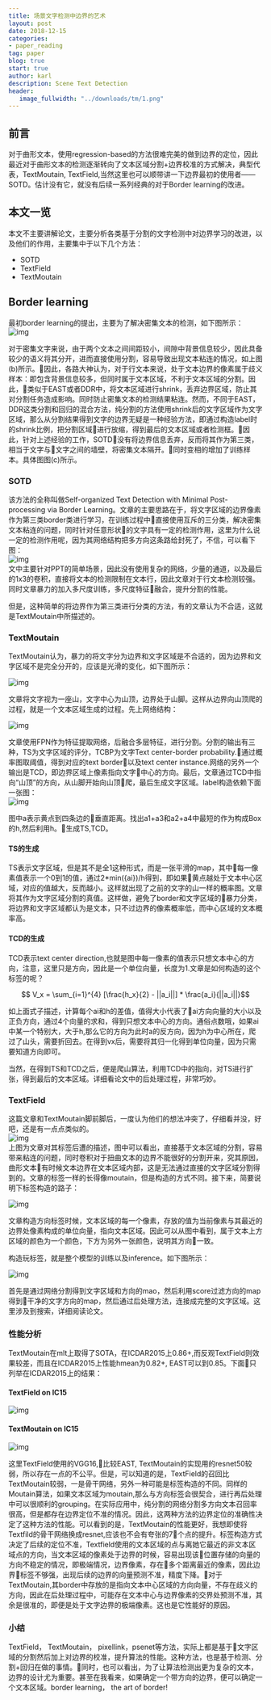 ```yaml
---
title: 场景文字检测中边界的艺术
layout: post
date: 2018-12-15
categories: 
- paper_reading
tag: paper
blog: true
start: true
author: karl
description: Scene Text Detection
header:
   image_fullwidth: "../downloads/tm/1.png"
---  
```


## 前言  
对于曲形文本，使用regression-based的方法很难完美的做到边界的定位，因此最近对于曲形文本的检测逐渐转向了文本区域分割+边界校准的方式解决，典型代表，TextMoutain,  TextField,当然这里也可以顺带讲一下边界最初的使用者——SOTD。估计没有它，就没有后续一系列经典的对于Border learning的改进。  

## 本文一览  

本文不主要讲解论文，主要分析各类基于分割的文字检测中对边界学习的改进，以及他们的作用，主要集中于以下几个方法：  
- SOTD
- TextField
- TextMoutain   

## Border learning  

最初border learning的提出，主要为了解决密集文本的检测，如下图所示：  
![img](../downloads/tm/2.png)  

对于密集文字来说，由于两个文本之间间距较小，间隙中背景信息较少，因此具备较少的语义将其分开，进而直接使用分割，容易导致出现文本粘连的情况，如上图(b)所示。因此，各路大神认为，对于行文本来说，处于文本边界的像素属于歧义样本：即包含背景信息较多，但同时属于文本区域，不利于文本区域的分割。因此，类似于EAST或者DDR中，将文本区域进行shrink，丢弃边界区域，防止其对分割任务造成影响。同时防止密集文本的检测结果粘连。然而，不同于EAST，DDR这类分割和回归的混合方法，纯分割的方法使用shrink后的文字区域作为文字区域，那么从分割结果得到文字的边界无疑是一种经验方法，即通过构造label时的shrink比例，把分割区域进行放缩，得到最后的文本区域或者检测框。因此，针对上述经验的工作，SOTD没有将边界信息丢弃，反而将其作为第三类，相当于文字与文字之间的墙壁，将密集文本隔开。同时变相的增加了训练样本。具体图图(c)所示。  

### SOTD  

该方法的全称叫做Self-organized Text Detection with Minimal Post-processing via Border Learning。文章的主要思路在于，将文字区域的边界像素作为第三类border类进行学习，在训练过程中直接使用互斥的三分类，解决密集文本粘连的问题，同时针对任意形状的文字具有一定的检测作用，这里为什么说一定的检测作用呢，因为其网络结构把多方向这条路给封死了，不信，可以看下图：  
![img](../downloads/tm/3.png)  
文中主要针对PPT的简单场景，因此没有使用复杂的网络，少量的通道，以及最后的1x3的卷积，直接将文本的检测限制在文本行，因此文章对于行文本检测较强。同时文章暴力的加入多尺度训练，多尺度特征融合，提升分割的性能。  

但是，这种简单的将边界作为第三类进行分类的方法，有的文章认为不合适，这就是TextMoutain中所描述的。  

### TextMoutain  

TextMoutain认为，暴力的将文字分为边界和文字区域是不合适的，因为边界和文字区域不是完全分开的，应该是光滑的变化，如下图所示：  

![img](../downloads/tm/4.png)  

文章将文字视为一座山，文字中心为山顶，边界处于山脚。这样从边界向山顶爬的过程，就是一个文本区域生成的过程。先上网络结构：  

![img](../downloads/tm/1.png)  

文章使用FPN作为特征提取网络，后融合多层特征，进行分割。分割的输出有三种，TS为文字区域的评分，TCBP为文字Text center-border probability.通过概率图取阈值，得到对应的text border以及text center instance.网络的另外一个输出是TCD，即边界区域上像素指向文字中心的方向。最后，文章通过TCD中指向“山顶”的方向，从山脚开始向山顶爬，最后生成文字区域。label构造依赖下面一张图：  
![img](../downloads/tm/5.png)    

图中a表示黄点到四条边的垂直距离。找出a1+a3和a2+a4中最短的作为构成Box的h,然后利用h。生成TS,TCD。  

#### TS的生成  
TS表示文字区域，但是其不是全1这种形式，而是一张平滑的map，其中每一像素值表示一个0到1的值，通过2*min({ai})/h得到，即如果黄点越处于文本中心区域，对应的值越大，反而越小。这样就出现了之前的文字的山一样的概率图。文章将其作为文字区域分割的真值。这样做，避免了border和文字区域的暴力分类，将边界和文字区域都认为是文本，只不过边界的像素概率低，而中心区域的文本概率高。  

#### TCD的生成  

TCD表示text center direction,也就是图中每一像素的值表示只想文本中心的方向，注意，这里只是方向，因此是一个单位向量，长度为1.文章是如何构造的这个标签的呢？  

$$ V_x = \sum_{i=1}^{4} [\frac{h_x}{2} - ||a_i||] * \frac{a_i}{||a_i||}$$  

如上面式子描述，计算每个ai和h的差值，值得大小代表了ai方向向量的大小以及正负方向，通过4个向量的求和，得到只想文本中心的方向。通俗点数哦，如果ai中某一个特别大，大于h,那么它的方向为此时a的反方向，因为h为中心所在，爬过了山头，需要折回去。在得到vx后，需要将其归一化得到单位向量，因为只需要知道方向即可。  

当然，在得到TS和TCD之后，便是爬山算法，利用TCD中的指向，对TS进行扩张，得到最后的文本区域。详细看论文中的后处理过程，非常巧妙。  

### TextField  

这篇文章和TextMoutain脚前脚后，一度认为他们的想法冲突了，仔细看并没，好吧，还是有一点点类似的。  
![img](../downloads/tm/6.png)    
上图为文章对其标签后遭的描述，图中可以看出，直接基于文本区域的分割，容易带来粘连的问题，同时卷积对于扭曲文本的边界不能很好的分割开来，究其原因，曲形文本有时候文本边界在文本区域内部，这是无法通过直接的文字区域分割得到的。文章的标签一样的长得像moutain，但是构造的方式不同。接下来，简要说明下标签构造的路子：  

![img](../downloads/tm/7.png)    

文章构造方向标签时候，文本区域的每一个像素，存放的值为当前像素与其最近的边界处像素构成的单位向量，指向文本区域。因此可以从图中看到，属于文本上方区域的颜色为一个颜色，下方为另外一张颜色，说明其方向一致。  

构造玩标签，就是整个模型的训练以及inference。如下图所示：


![img](../downloads/tm/8.png)    

首先是通过网络分割得到文字区域和方向的mao，然后利用score过滤方向的map得到干净的文字方向的map，然后通过后处理方法，连接成完整的文字区域。这里涉及到搜索，详细阅读论文。  


### 性能分析  

TextMoutain在mlt上取得了SOTA，在ICDAR2015上0.86+,而反观TextField则效果较差，而且在ICDAR2015上性能hmean为0.82+, EAST可以到0.85。下面只列举在ICDAR2015上的结果：  

#### TextField on IC15  

![img](../downloads/tm/9.png)      

#### TextMoutain on IC15  
![img](../downloads/tm/10.png)    

这里TextField使用的VGG16,比较EAST, TextMoutain的实现用的resnet50较弱，所以存在一点的不公平。但是，可以知道的是，TextField的召回比TextMoutain较弱，一是骨干网络，另外一种可能是标签构造的不同。同样的Moutain算法，如果文本区域为moutain,那么与方向标签会很契合，进行再后处理中可以很顺利的grouping。在实际应用中，纯分割的网络分割多方向文本召回率很高，但是都存在边界定位不准的情况。因此，这两种方法的边界定位的准确性决定了这种方法的性能。可以看到的是，TextMoutain的性能更好，我想即使将Textfild的骨干网络换成resnet,应该也不会有夸张的7个点的提升。标签构造方式决定了后续的定位不准，Textfield使用的文本区域的点与离她它最近的非文本区域点的方向，当文本区域的像素处于边界的时候，容易出现该位置存储的向量的方向不稳定的情况，即极端情况，边界像素，存在多个距离最近的像素，因此边界标签不够强，出现后续的边界的向量预测不准，精度下降。对于TextMoutain,其border中存放的是指向文本中心区域的方向向量，不存在歧义的方向，因此在后处理过程中，可能存在文本中心与边界像素的交界处预测不准，其余是很准的，即便是处于文字边界的极端像素。这也是它性能好的原因。  

### 小结  

TextField， TextMoutain， pixellink，psenet等方法，实际上都是基于文字区域的分割然后加上对边界的校准，提升算法的性能。这种方法，也是基于检测、分割+回归在做的事情。同时，也可以看出，为了让算法检测出更为复杂的文本，边界的设计尤为重要。甚至在我看来，如果确定一个带方向的边界，便可以确定一个文本区域。border learning， the art of border!


